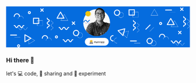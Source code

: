 ![CoverGithub](https://raw.githubusercontent.com/munirapp/munirapp/master/cover-github1.png)

### Hi there 👋
let's :computer: code, :hugs: sharing and :test_tube: experiment 



<!--
**munirapp/munirapp** is a ✨ _special_ ✨ repository because its `README.md` (this file) appears on your GitHub profile.

Here are some ideas to get you started:

- 🔭 I’m currently working on ...
- 🌱 I’m currently learning ...
- 👯 I’m looking to collaborate on ...
- 🤔 I’m looking for help with ...
- 💬 Ask me about ...
- 📫 How to reach me: ...
- 😄 Pronouns: ...
- ⚡ Fun fact: ...
-->
